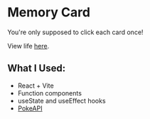 # Memory Card
You're only supposed to click each card once!

View life [here](https://mmxwillow-memory-card.netlify.app/).

## What I Used:
*  React + Vite
* Function components
* useState and useEffect hooks
* [PokeAPI](https://pokeapi.co/)
